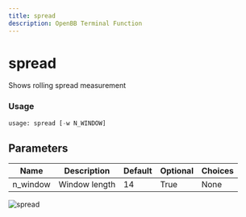 ```yaml
---
title: spread
description: OpenBB Terminal Function
---
```


# spread

Shows rolling spread measurement

### Usage 
```python
usage: spread [-w N_WINDOW]
```

## Parameters

| Name | Description | Default | Optional | Choices |
| ---- | ----------- | ------- | -------- | ------- |
| n_window | Window length | 14 | True | None |


![spread](https://user-images.githubusercontent.com/46355364/154308406-f20812a4-fa04-4937-b8de-dc27042f7462.png)


